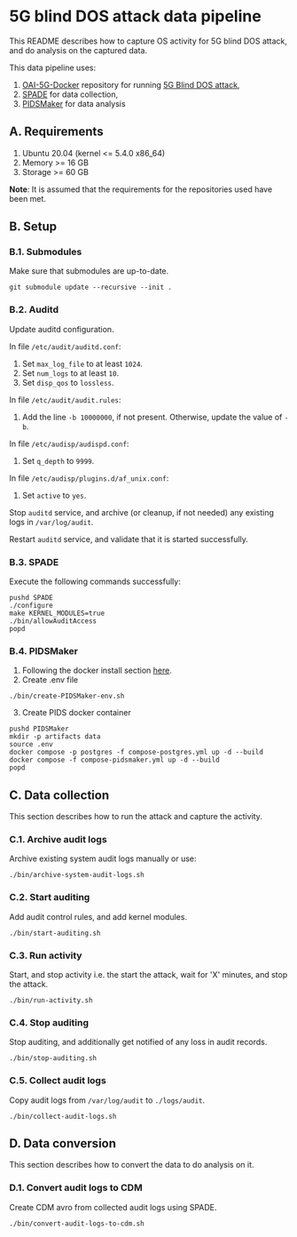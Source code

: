 # 5G blind DOS attack data pipeline

This README describes how to capture OS activity for 5G blind DOS attack, and do analysis on the captured data.

This data pipeline uses:

1. [OAI-5G-Docker](https://github.com/5GSEC/OAI-5G-Docker) repository for running [5G Blind DOS attack](https://www.ieee-security.org/TC/SP2019/SP19-Slides-pdfs/Hongil_Kim_13_-_Touching_the_Untouchables.pdf),
2. [SPADE](https://github.com/ashish-gehani/spade) for data collection,
3. [PIDSMaker](https://github.com/ubc-provenance/PIDSMaker.git) for data analysis

## A. Requirements

1. Ubuntu 20.04 (kernel <= 5.4.0 x86_64)
2. Memory >= 16 GB
3. Storage >= 60 GB

**Note**: It is assumed that the requirements for the repositories used have been met.

## B. Setup

### B.1. Submodules

Make sure that submodules are up-to-date.
```
git submodule update --recursive --init .
```

### B.2. Auditd

Update auditd configuration.

In file `/etc/audit/auditd.conf`:

1. Set `max_log_file` to at least `1024`.
2. Set `num_logs` to at least `10`.
3. Set `disp_qos` to `lossless`.

In file `/etc/audit/audit.rules`:

1. Add the line `-b 10000000`, if not present. Otherwise, update the value of `-b`.

In file `/etc/audisp/audispd.conf`:

1. Set `q_depth` to `9999`.

In file `/etc/audisp/plugins.d/af_unix.conf`:

1. Set `active` to `yes`.

Stop `auditd` service, and archive (or cleanup, if not needed) any existing logs in `/var/log/audit`.

Restart `auditd` service, and validate that it is started successfully.

### B.3. SPADE

Execute the following commands successfully:

```
pushd SPADE
./configure
make KERNEL_MODULES=true
./bin/allowAuditAccess
popd
```

### B.4. PIDSMaker

1. Following the docker install section [here](https://ubc-provenance.github.io/PIDSMaker/ten-minute-install/#docker-install).
2. Create .env file
```
./bin/create-PIDSMaker-env.sh
```
3. Create PIDS docker container
```
pushd PIDSMaker
mkdir -p artifacts data
source .env
docker compose -p postgres -f compose-postgres.yml up -d --build
docker compose -f compose-pidsmaker.yml up -d --build
popd
```

## C. Data collection

This section describes how to run the attack and capture the activity.

### C.1. Archive audit logs

Archive existing system audit logs manually or use:

```
./bin/archive-system-audit-logs.sh
```

### C.2. Start auditing

Add audit control rules, and add kernel modules.

```
./bin/start-auditing.sh
```

### C.3. Run activity

Start, and stop activity i.e. the start the attack, wait for 'X' minutes, and stop the attack.

```
./bin/run-activity.sh
```

### C.4. Stop auditing

Stop auditing, and additionally get notified of any loss in audit records.

```
./bin/stop-auditing.sh
```

### C.5. Collect audit logs

Copy audit logs from `/var/log/audit` to `./logs/audit`.

```
./bin/collect-audit-logs.sh
```

## D. Data conversion

This section describes how to convert the data to do analysis on it.

### D.1. Convert audit logs to CDM

Create CDM avro from collected audit logs using SPADE.

```
./bin/convert-audit-logs-to-cdm.sh
```